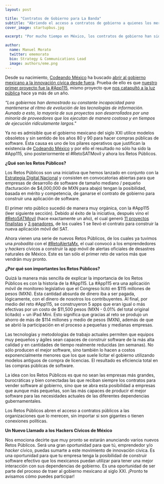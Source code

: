 ```yaml
---
layout: post

title: "Contratos de Gobierno para La Banda"
subtitle: "Abriendo el acceso a contratos de gobierno a quienes los merecen."
cover_image: startupbus.jpg

excerpt: "Por mucho tiempo en México, los contratos de gobierno han sido ganados en modelos de licitaciones públicas por las mismas empresas gigantescas de siempre. Es hora de abrirlos a las empresas más capaces, sin importar su tamaño o relaciones."

author:
  name: Manuel Morato
  twitter: ememorato
  bio: Strategy & Communications Lead
  image: authors/eme.png
---
```


Desde su nacimiento, [Codeando México](http://codeandomexico.org) ha buscado [abrir al gobierno mexicano a la innovación cívica desde fuera](http://codeandomexico.org/acerca). Prueba de ello es que [nuestro primer proyecto fue la #App115](http://web.archive.org/web/20130825145857/http://blog.codeandomexico.org/post/45465255840/taking-down-the-mexican-tech-mafia), mismo proyecto que [nos catapultó a la luz pública](http://web.archive.org/web/20130811151807/http://blog.codeandomexico.org/post/47233613252/resultados-del-evento-en-san-lazaro) hace ya más de un año.

_“Los gobiernos han demostrado su constante incapacidad para mantenerse al ritmo de evolución de las tecnologías de información. Aunado a esto, la mayoría de sus proyectos son desarrollados por una minoría de proveedores que los ejecutan de manera costosa y en tiempos de ejecución ridículamente largos."_

Ya no es admisible que el gobierno mexicano del siglo XXI utilice modelos obsoletos y sin sentido de los años 80 y 90 para hacer compras públicas de software. Esta causa es uno de los pilares operativos que justifican la existencia de [Codeando México](http://twitter.com/codeandomexico) y por ello el resultado no sólo ha sido la #App115, sino posteriormente el #RetoSATMovil y ahora los Retos Públicos.

**¿Qué son los Retos Públicos?**

Los Retos Públicos son una iniciativa que hemos lanzado en conjunto con la [Estrategia Digital Nacional](http://www.presidencia.gob.mx/edn/) y consisten en convocatorias abiertas para que empresas de desarrollo de software de tamaño mediano / pequeño (facturación de $4,000,000 de MXN para abajo) tengan la posibilidad, basada en mérito y competencia, de ganarse el contrato de gobierno para construir una aplicación de software.

El primer reto público sucedió de manera muy orgánica, con la #App115 (leer siguiente sección). Debido al éxito de la iniciativa, después vino el [#RetoSATMovil](http://web.archive.org/web/20131024232844/http://blog.codeandomexico.org/post/56535821013/retosatmovil-el-gobierno-convoca-a-emprendedores) (hace exactamente un año), el cual generó [11 proyectos finalistas](http://web.archive.org/web/20131008113356/http://blog.codeandomexico.org/post/57818721326/retosatmovil-las-11-propuestas-finalistas) y [3 ganadores](http://web.archive.org/web/20131127140554/http://blog.codeandomexico.org/), de los cuales 1 se llevó el contrato para construir la nueva aplicación móvil del SAT.

Ahora vienen una serie de nuevos Retos Públicos, de los cuales ya tuvimos una _probadita_ con el [#RetoAlertaMx](http://retos.gob.mx/retos/1-reto-alerta-mx), el cual convocó a los emprendedores y _hackers_ cívicos a construir la app móvil de alertas oficiales de desastres naturales de México. Este es tan sólo el primer reto de varios más que vendrán muy pronto.

**¿Por qué son importantes los Retos Públicos?**

Quizá la manera más sencilla de explicar la importancia de los Retos Públicos es con la historia de la #App115. La #App115 era una aplicación móvil de monitoreo legislativo que el Congreso licitó en $115 millones de pesos (MXN). Esta cantidad absurda de dinero iba a ser pagada, lógicamente, con el dinero de nosotros los contribuyentes. Al final, por medio del reto #App115, se construyeron 5 apps que eran igual o más efectivas por un costo de $11,500 pesos (MXN - 0.01% del total original licitado) + un iPad Mini. Esto significa que gracias al reto se produjo un ahorro de más de $114 millones y medio de pesos (MXN), además de que se abrió la participación en el proceso a pequeñas y medianas empresas.

Las tecnologías y metodologías de trabajo actuales permiten que equipos muy pequeños y ágiles sean capaces de construir software de la más alta calidad y en cantidades de tiempo realmente reducidas (en semanas). No sólo producen el mejor software, sino también lo hacen a costos exponencialmente menores que los que suele licitar el gobierno utilizando modelos antiguos de compra de licencias. El resultado es eficiencia total en las compras públicas de software.

La idea con los Retos Públicos es que no sean las empresas más grandes, burocráticas y bien conectadas las que reciban siempre los contratos para vender software al gobierno, sino que se abra esta posibilidad a empresas que aunque más pequeñas, son las más capaces de producir el mejor software para las necesidades actuales de las diferentes dependencias gubernamentales.

Los Retos Públicos abren el acceso a contratos públicos a las organizaciones que lo merecen, sin importar si son gigantes o tienen conexiones políticas.

**Un Nuevo Llamado a los Hackers Cívicos de México**

Nos emociona decirte que muy pronto se estarán anunciando varios nuevos Retos Públicos. Será una gran oportunidad para que tú, emprendedor y/o _hacker_ cívico, puedas sumarte a este movimiento de innovación cívica. Es una oportunidad para que tu empresa tenga la posibilidad de construir software efectivo que los mexicanos puedan utilizar para tener una mejor interacción con sus dependencias de gobierno. Es una oportunidad de ser parte del proceso de traer al gobierno mexicano al siglo XXI. ¡Pronto te avisamos cómo puedes participar!